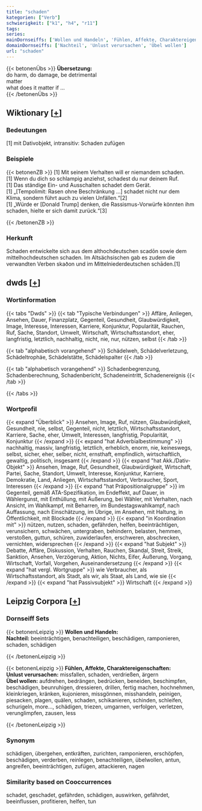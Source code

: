 ```yaml
---
title: "schaden"
kategorien: ["Verb"]
schwierigkeit: ["k1", "h4", "r11"]
tags:
series:
mainDornseiffs: ['Wollen und Handeln', 'Fühlen, Affekte, Charaktereigenschaften']
domainDornseiffs: ['Nachteil', 'Unlust verursachen', 'Übel wollen']
url: "schaden"
---
```


{{< betonenÜbs >}}
**Übersetzung:**  
do harm, do damage, be detrimental  
matter  
what does it matter if …  
{{< /betonenÜbs >}}

## Wiktionary [[+](https://de.wiktionary.org/wiki/schaden)]

### Bedeutungen
[1] mit Dativobjekt, intransitiv: Schaden zufügen  

### Beispiele
{{< betonenZB >}}
[1] Mit seinem Verhalten will er niemandem schaden.  
[1] Wenn du dich so schlampig anziehst, schadest du nur deinem Ruf.  
[1] Das ständige Ein- und Ausschalten schadet dem Gerät.  
[1] „[Tempolimit: Rasen ohne Beschränkung …] schadet nicht nur dem Klima, sondern führt auch zu vielen Unfällen.“[2]  
[1] „Würde er [Donald Trump] denken, die Rassismus-Vorwürfe könnten ihm schaden, hielte er sich damit zurück.“[3]  

{{< /betonenZB >}}
### Herkunft
Schaden entwickelte sich aus dem althochdeutschen scadōn sowie dem mittelhochdeutschen schaden. Im Altsächsischen gab es zudem die verwandten Verben skaðon und im Mittelniederdeutschen schāden.[1]  



## dwds [[+](https://www.dwds.de/wb/schaden)]

### Wortinformation
{{< tabs "Dwds" >}}
{{< tab "Typische Verbindungen" >}}
Affäre, Anliegen, Ansehen, Dauer, Finanzplatz, Gegenteil, Gesundheit, Glaubwürdigkeit, Image, Interesse, Interessen, Karriere, Konjunktur, Popularität, Rauchen, Ruf, Sache, Standort, Umwelt, Wirtschaft, Wirtschaftsstandort, eher, langfristig, letztlich, nachhaltig, nicht, nie, nur, nützen, selbst
{{< /tab >}}

{{< tab "alphabetisch vorangehend" >}}
Schädelweh, Schädelverletzung, Schädeltrophäe, Schädelstätte, Schädelspalter
{{< /tab >}}

{{< tab "alphabetisch vorangehend" >}}
Schadenbegrenzung, Schadenberechnung, Schadenbericht, Schadeneintritt, Schadenereignis
{{< /tab >}}

{{< /tabs >}}

### Wortprofil
{{< expand "Überblick" >}} Ansehen, Image, Ruf, nützen, Glaubwürdigkeit, Gesundheit, nie, selbst, Gegenteil, nicht, letztlich, Wirtschaftsstandort, Karriere, Sache, eher, Umwelt, Interessen, langfristig, Popularität, Konjunktur {{< /expand >}}
{{< expand "hat Adverbialbestimmung" >}} nachhaltig, massiv, langfristig, letztlich, erheblich, enorm, nie, keineswegs, selbst, sicher, eher, selber, nicht, ernsthaft, empfindlich, wirtschaftlich, gewaltig, politisch, insgesamt {{< /expand >}}
{{< expand "hat Akk./Dativ-Objekt" >}} Ansehen, Image, Ruf, Gesundheit, Glaubwürdigkeit, Wirtschaft, Partei, Sache, Standort, Umwelt, Interesse, Konjunktur, Karriere, Demokratie, Land, Anliegen, Wirtschaftsstandort, Verbraucher, Sport, Interessen {{< /expand >}}
{{< expand "hat Präpositionalgruppe" >}} im Gegenteil, gemäß ATA-Spezifikation, im Endeffekt, auf Dauer, in Wählergunst, mit Enthüllung, mit Äußerung, bei Wähler, mit Verhalten, nach Ansicht, im Wahlkampf, mit Beharren, im Bundestagswahlkampf, nach Auffassung, nach Einschätzung, im Übrige, im Ansehen, mit Haltung, in Öffentlichkeit, mit Blockade {{< /expand >}}
{{< expand "in Koordination mit" >}} nützen, nutzen, schaden, gefährden, helfen, beeinträchtigen, verunsichern, schwächen, untergraben, behindern, belasten, hemmen, verstoßen, guttun, schüren, zuwiderlaufen, erschweren, abschrecken, vernichten, widersprechen {{< /expand >}}
{{< expand "hat Subjekt" >}} Debatte, Affäre, Diskussion, Verhalten, Rauchen, Skandal, Streit, Streik, Sanktion, Ansehen, Verzögerung, Aktion, Nichts, Eifer, Äußerung, Vorgang, Wirtschaft, Vorfall, Vorgehen, Auseinandersetzung {{< /expand >}}
{{< expand "hat vergl. Wortgruppe" >}} wie Verbraucher, als Wirtschaftsstandort, als Stadt, als wir, als Staat, als Land, wie sie {{< /expand >}}
{{< expand "hat Passivsubjekt" >}} Wirtschaft {{< /expand >}}

## Leipzig Corpora [[+](https://corpora.uni-leipzig.de/en/res?word=schaden&corpusId=deu_newscrawl-public_2018)]

### Dornseiff Sets
{{< betonenLeipzig >}}
**Wollen und Handeln:**  
**Nachteil:** beeinträchtigen, benachteiligen, beschädigen, ramponieren, schaden, schädigen  

{{< /betonenLeipzig >}}


{{< betonenLeipzig >}}
**Fühlen, Affekte, Charaktereigenschaften:**  
**Unlust verursachen:** missfallen, schaden, verdrießen, ärgern  
**Übel wollen:** aufdrehen, bedrängen, bedrücken, beneiden, beschimpfen, beschädigen, beunruhigen, dressieren, drillen, fertig machen, hochnehmen, kleinkriegen, kränken, kujonieren, missgönnen, misshandeln, peinigen, piesacken, plagen, quälen, schaden, schikanieren, schinden, schleifen, schurigeln, more..., schädigen, triezen, umgarnen, verfolgen, verletzen, verunglimpfen, zausen, less  

{{< /betonenLeipzig >}}

### Synonym
schädigen, übergehen, entkräften, zurichten, ramponieren, erschöpfen, beschädigen, verderben, reinlegen, benachteiligen, übelwollen, antun, angreifen, beeinträchtigen, zufügen, attackieren, nagen


### Similarity based on Cooccurrences
schadet, geschadet, gefährden, schädigen, auswirken, gefährdet, beeinflussen, profitieren, helfen, tun

